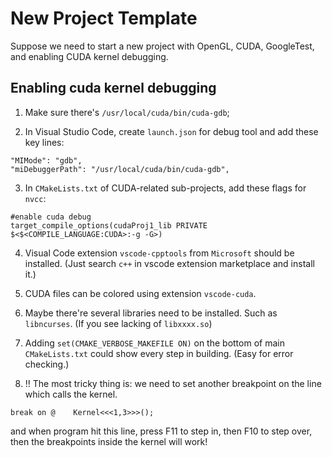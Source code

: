 # New Project Template

Suppose we need to start a new project with OpenGL, CUDA, GoogleTest, and enabling CUDA kernel debugging.

## Enabling cuda kernel debugging

1. Make sure there's `/usr/local/cuda/bin/cuda-gdb`;

2. In Visual Studio Code, create `launch.json` for debug tool and add these key lines:
```
"MIMode": "gdb",
"miDebuggerPath": "/usr/local/cuda/bin/cuda-gdb",
```

3. In `CMakeLists.txt` of CUDA-related sub-projects, add these flags for `nvcc`:
```
#enable cuda debug
target_compile_options(cudaProj1_lib PRIVATE $<$<COMPILE_LANGUAGE:CUDA>:-g -G>)
```

4. Visual Code extension `vscode-cpptools` from `Microsoft` should be installed. (Just search `c++` in vscode extension marketplace and install it.)

5. CUDA files can be colored using extension `vscode-cuda`.

6. Maybe there're several libraries need to be installed. Such as `libncurses`. (If you see lacking of `libxxxx.so`)

7. Adding `set(CMAKE_VERBOSE_MAKEFILE ON)` on the bottom of main `CMakeLists.txt` could show every step in building. (Easy for error checking.)

8. !! The most tricky thing is: we need to set another breakpoint on the line which calls the kernel.
```
break on @    Kernel<<<1,3>>>();
```
and when program hit this line, press F11 to step in, then F10 to step over, then the breakpoints inside the kernel will work!

